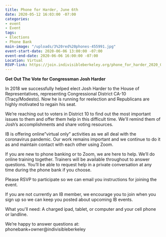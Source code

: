 ```yaml
---
title: Phone for Harder, June 6th
date: 2020-05-12 16:03:00 -07:00
categories:
- event
- Event
tags:
- Elections
- Phone Bank
main-image: "/uploads/3%20red%20phones-455991.jpg"
event-start-date: 2020-06-06 13:00:00 -07:00
event-end-date: 2020-06-06 16:00:00 -07:00
Location: Virtual
RSVP-link: https://join.indivisibleberkeley.org/phone_for_harder_2020_06_06
---
```


**Get Out The Vote for Congressman Josh Harder**

In 2018 we successfully helped elect Josh Harder to the House of Representatives, representing Congressional District CA-10 (Tracy/Modesto). Now he is running for reelection and Republicans are highly motivated to regain his seat. 

We’re reaching out to voters in District 10 to find out the most important issues to them and offer them help in this difficult time. We'll remind them of Josh’s accomplishments and share voting resources. 

IB is offering online”virtual only” activities as we all deal with the coronavirus pandemic. Our work remains important and we continue to do it as and maintain contact with each other using Zoom. 

If you are new to phone banking or to Zoom, we are here to help. We’ll do online training together. Trainers will be available throughout to answer questions. You’ll be able to request help in a private conversation at any time during the phone bank if you choose.

Please RSVP to participate so we can email you instructions for joining the event.

If you are not currently an IB member, we encourage you to join when you sign up so we can keep you posted about upcoming IB events.

What you'll need: A charged ipad, tablet, or computer and your cell phone or landline.

We’re happy to answer questions at: phonebank\+owner@indivisibleberkeley